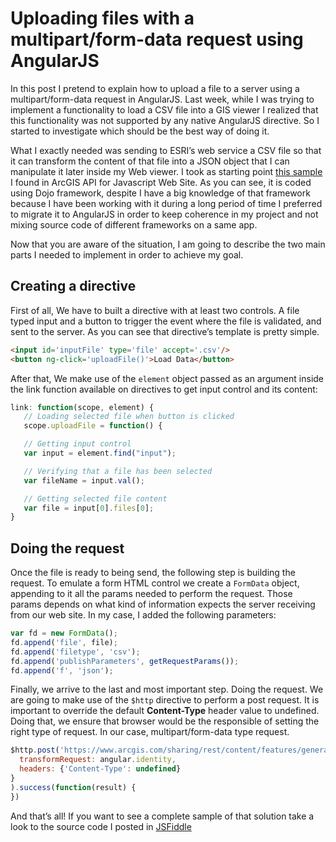 # Uploading files with a multipart/form-data request using AngularJS

In this post I pretend to explain how to upload a file to a server using a multipart/form-data request in AngularJS. Last week, while I was trying to implement a functionality to load a CSV file into a GIS viewer I realized that this functionality was not supported by any native AngularJS directive. So I started to investigate which should be the best way of doing it.

What I exactly needed was sending to ESRI’s web service a CSV file so that it can transform the content of that file into a JSON object that I can manipulate it later inside my Web viewer. I took as starting point [this sample](https://developers.arcgis.com/javascript/3/jssamples/portal_addshapefile.html) I found in ArcGIS API for Javascript Web Site. As you can see, it is coded using Dojo framework, despite I have a big knowledge of that framework because I have been working with it during a long period of time I preferred to migrate it to AngularJS in order to keep coherence in my project and not mixing source code of different frameworks on a same app.

Now that you are aware of the situation, I am going to describe the two main parts I needed to implement in order to achieve my goal.

## Creating a directive

First of all, We have to built a directive with at least two controls. A file typed input and a button to trigger the event where the file is validated, and sent to the server. As you can see that directive’s template is pretty simple.

```html
<input id='inputFile' type='file' accept='.csv'/>
<button ng-click='uploadFile()'>Load Data</button>
```

After that, We make use of the `element` object passed as an argument inside the link function available on directives to get input control and its content:

```javascript
link: function(scope, element) {
   // Loading selected file when button is clicked
   scope.uploadFile = function() {

   // Getting input control
   var input = element.find("input");

   // Verifying that a file has been selected
   var fileName = input.val();

   // Getting selected file content
   var file = input[0].files[0];
}
```

## Doing the request

Once the file is ready to being send, the following step is building the request. To emulate a form HTML control we create a `FormData` object, appending to it all the params needed to perform the request. Those params depends on what kind of information expects the server receiving from our web site. In my case, I added the following parameters:

```javascript
var fd = new FormData();
fd.append('file', file);
fd.append('filetype', 'csv');
fd.append('publishParameters', getRequestParams());
fd.append('f', 'json');
```

Finally, we arrive to the last and most important step. Doing the request. We are going to make use of the `$http` directive to perform a post request. It is important to override the default **Content-Type** header value to undefined. Doing that, we ensure that browser would be the responsible of setting the right type of request. In our case, multipart/form-data type request.

```javascript
$http.post('https://www.arcgis.com/sharing/rest/content/features/generate', fd, {
  transformRequest: angular.identity,
  headers: {'Content-Type': undefined}
}
).success(function(result) {
})
```

And that’s all!  If you want to see a complete sample of that solution take a look to the source code I posted in [JSFiddle](https://jsfiddle.net/iaguilarmartin/9gh4qsvq/)